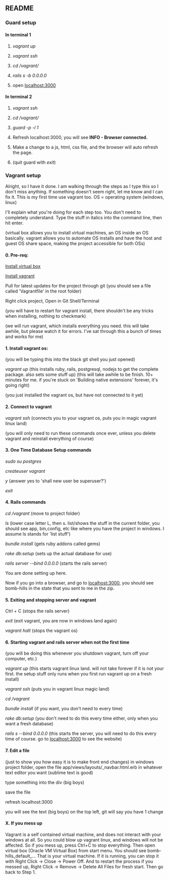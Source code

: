 ## README

### Guard setup

#### In terminal 1
1. _vagrant up_

2. _vagrant ssh_

3. _cd /vagrant/_

4. _rails s -b 0.0.0.0_

5. open [localhost:3000](http://locahost:3000)

#### In terminal 2

1. _vagrant ssh_

2. _cd /vagrant/_

3. _guard -p -l 1_

4. Refresh localhost:3000, you will see __INFO - Browser connected.__

5. Make a change to a js, html, css file, and the browser will auto refresh the page.

6. (quit guard with _exit_)

### Vagrant setup
Alright, so I have it done. I am walking through the steps as I type this so I don't miss anything. If something doesn't seem right, let me know and I can fix it. This is my first time use vagrant too. OS = operating system (windows, linux)

I'll explain what you're doing for each step too. You don't need to completely understand. Type the stuff in italics into the command line, then hit enter.

(virtual box allows you to install virtual machines, an OS inside an OS basically. vagrant allows you to automate OS installs and have the host and guest OS share space, making the project accessible for both OSs)
#### 0. Pre-req:
[Install virtual box](https://www.virtualbox.org/)

[Install vagrant](https://www.vagrantup.com/downloads.html)

Pull for latest updates for the project through git (you should see a file called 'Vagrantfile' in the root folder)

Right click project, Open in Git Shell/Terminal

(you will have to restart for vagrant install, there shouldn't be any tricks when installing, nothing to checkmark)

(we will run vagrant, which installs everything you need. this will take awhile, but please watch it for errors. I've sat through this a bunch of times and works for me)
#### 1. Install vagrant os:
(you will be typing this into the black git shell you just opened)

_vagrant up_ (this installs ruby, rails, postgresql, nodejs to get the complete package. also sets some stuff up)
(this will take awhile to be finish. 10+ minutes for me. if you're stuck on 'Building native extensions' forever, it's going right)

(you just installed the vagrant os, but have not connected to it yet)
#### 2. Connect to vagrant
_vagrant ssh_ (connects you to your vagrant os, puts you in magic vagrant linux land)

(you will only need to run these commands once ever, unless you delete vagrant and reinstall everything of course)
#### 3. One Time Database Setup commands
_sudo su postgres_

_createuser vagrant_

_y_ (answer yes to 'shall new user be superuser?')

_exit_

#### 4. Rails commands
_cd /vagrant_ (move to project folder)

_ls_ (lower case letter L, then s. list/shows the stuff in the current folder, you should see app, bin,config, etc like where you have the project in windows. I assume ls stands for 'list stuff')

_bundle install_ (gets ruby addons called gems)

_rake db:setup_ (sets up the actual database for use)

_rails server --bind 0.0.0.0_ (starts the rails server)

You are done setting up here.

Now if you go into a browser, and go to [localhost:3000](localhost:3000), you should see bomb-hills in the state that you sent to me in the zip.

#### 5. Exiting and stopping server and vagrant
Ctrl + C (stops the rails server)

_exit_ (exit vagrant, you are now in windows land again)

_vagrant halt_ (stops the vagrant os)

#### 6. Starting vagrant and rails server when not the first time
(you will be doing this whenever you shutdown vagrant, turn off your computer, etc.)

_vagrant up_ (this starts vagrant linux land. will not take forever if it is not your first. the setup stuff only runs when you first run vagrant up on a fresh install)

_vagrant ssh_ (puts you in vagrant linux magic land)

_cd /vagrant_

_bundle install_ (if you want, you don't need to every time)

_rake db:setup_ (you don't need to do this every time either, only when you want a fresh database)

_rails s --bind 0.0.0.0_ (this starts the server, you will need to do this every time of course. go to [localhost:3000](localhost:3000) to see the website)

#### 7. Edit a file
(just to show you how easy it is to make front end changes)
in windows project folder, open the file app/views/layouts/_navbar.html.erb in whatever text editor you want (sublime text is good)

type something into the div (big boys)

save the file

refresh localhost:3000

you will see the text (big boys) on the top left, git will say you have 1 change

#### X. If you mess up
Vagrant is a self contained virtual machine, and does not interact with your windows at all. So you could blow up vagrant linux, and windows will not be affected. So if you mess up, press Ctrl+C to stop everything. Then open virtual box (Oracle VM Virtual Box) from start menu. You should see bomb-hills_default_... That is your virtual machine. If it is running, you can stop it with Right Click -> Close -> Power Off. And to restart the process if you messed up, Right Click -> Remove -> Delete All Files for fresh start. Then go back to Step 1.
